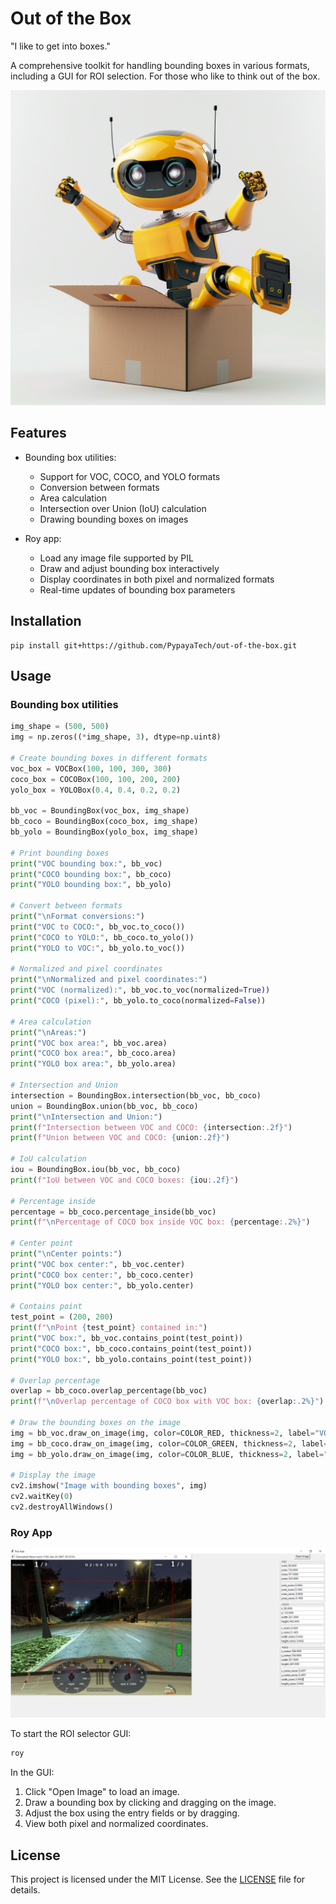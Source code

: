 # Out of the Box

"I like to get into boxes."

A comprehensive toolkit for handling bounding boxes in various formats, including a GUI for ROI selection. For those who like to think out of the box.

![Out of the box](out_of_the_box.png)

## Features

- Bounding box utilities:
  - Support for VOC, COCO, and YOLO formats
  - Conversion between formats
  - Area calculation
  - Intersection over Union (IoU) calculation
  - Drawing bounding boxes on images

- Roy app:
  - Load any image file supported by PIL
  - Draw and adjust bounding box interactively
  - Display coordinates in both pixel and normalized formats
  - Real-time updates of bounding box parameters

## Installation

```
pip install git+https://github.com/PypayaTech/out-of-the-box.git
```

## Usage

### Bounding box utilities

```python
img_shape = (500, 500)
img = np.zeros((*img_shape, 3), dtype=np.uint8)

# Create bounding boxes in different formats
voc_box = VOCBox(100, 100, 300, 300)
coco_box = COCOBox(100, 100, 200, 200)
yolo_box = YOLOBox(0.4, 0.4, 0.2, 0.2)

bb_voc = BoundingBox(voc_box, img_shape)
bb_coco = BoundingBox(coco_box, img_shape)
bb_yolo = BoundingBox(yolo_box, img_shape)

# Print bounding boxes
print("VOC bounding box:", bb_voc)
print("COCO bounding box:", bb_coco)
print("YOLO bounding box:", bb_yolo)

# Convert between formats
print("\nFormat conversions:")
print("VOC to COCO:", bb_voc.to_coco())
print("COCO to YOLO:", bb_coco.to_yolo())
print("YOLO to VOC:", bb_yolo.to_voc())

# Normalized and pixel coordinates
print("\nNormalized and pixel coordinates:")
print("VOC (normalized):", bb_voc.to_voc(normalized=True))
print("COCO (pixel):", bb_yolo.to_coco(normalized=False))

# Area calculation
print("\nAreas:")
print("VOC box area:", bb_voc.area)
print("COCO box area:", bb_coco.area)
print("YOLO box area:", bb_yolo.area)

# Intersection and Union
intersection = BoundingBox.intersection(bb_voc, bb_coco)
union = BoundingBox.union(bb_voc, bb_coco)
print("\nIntersection and Union:")
print(f"Intersection between VOC and COCO: {intersection:.2f}")
print(f"Union between VOC and COCO: {union:.2f}")

# IoU calculation
iou = BoundingBox.iou(bb_voc, bb_coco)
print(f"IoU between VOC and COCO boxes: {iou:.2f}")

# Percentage inside
percentage = bb_coco.percentage_inside(bb_voc)
print(f"\nPercentage of COCO box inside VOC box: {percentage:.2%}")

# Center point
print("\nCenter points:")
print("VOC box center:", bb_voc.center)
print("COCO box center:", bb_coco.center)
print("YOLO box center:", bb_yolo.center)

# Contains point
test_point = (200, 200)
print(f"\nPoint {test_point} contained in:")
print("VOC box:", bb_voc.contains_point(test_point))
print("COCO box:", bb_coco.contains_point(test_point))
print("YOLO box:", bb_yolo.contains_point(test_point))

# Overlap percentage
overlap = bb_coco.overlap_percentage(bb_voc)
print(f"\nOverlap percentage of COCO box with VOC box: {overlap:.2%}")

# Draw the bounding boxes on the image
img = bb_voc.draw_on_image(img, color=COLOR_RED, thickness=2, label="VOC")
img = bb_coco.draw_on_image(img, color=COLOR_GREEN, thickness=2, label="COCO")
img = bb_yolo.draw_on_image(img, color=COLOR_BLUE, thickness=2, label="YOLO")

# Display the image
cv2.imshow("Image with bounding boxes", img)
cv2.waitKey(0)
cv2.destroyAllWindows()
```

### Roy App

![Example of selecting ROI in the app](example.png)

To start the ROI selector GUI:

```bash
roy
```

In the GUI:

1. Click "Open Image" to load an image.
2. Draw a bounding box by clicking and dragging on the image.
3. Adjust the box using the entry fields or by dragging.
4. View both pixel and normalized coordinates.

## License

This project is licensed under the MIT License. See the [LICENSE](LICENSE) file for details.
